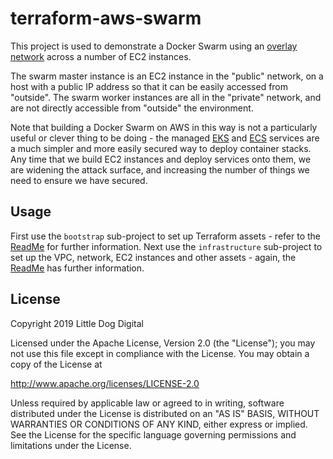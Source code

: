 # terraform-aws-swarm
This project is used to demonstrate a Docker Swarm using an [overlay network](https://docs.docker.com/network/network-tutorial-overlay/) across a number of EC2 instances.

The swarm master instance is an EC2 instance in the "public" network, on a host with a public IP address so that it can be easily accessed from "outside". The swarm worker instances are all in the "private" network, and are not directly accessible from "outside" the environment.

Note that building a Docker Swarm on AWS in this way is not a particularly useful or clever thing to be doing - the managed [EKS](https://aws.amazon.com/eks/) and [ECS](https://aws.amazon.com/eks/) services are a much simpler and more easily secured way to deploy container stacks. Any time that we build EC2 instances and deploy services onto them, we are widening the attack surface, and increasing the number of things we need to ensure we have secured.

## Usage
First use the `bootstrap` sub-project to set up Terraform assets - refer to the [ReadMe](bootstrap/README.md) for further information. Next use the `infrastructure` sub-project to set up the VPC, network, EC2 instances and other assets - again, the [ReadMe](infrastructure/README.md) has further information.

## License
Copyright 2019 Little Dog Digital

Licensed under the Apache License, Version 2.0 (the "License");
you may not use this file except in compliance with the License.
You may obtain a copy of the License at

   http://www.apache.org/licenses/LICENSE-2.0

Unless required by applicable law or agreed to in writing, software
distributed under the License is distributed on an "AS IS" BASIS,
WITHOUT WARRANTIES OR CONDITIONS OF ANY KIND, either express or implied.
See the License for the specific language governing permissions and
limitations under the License.
